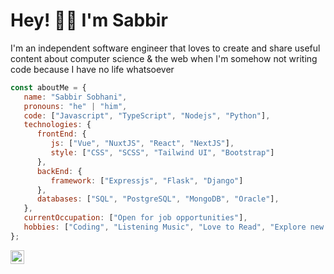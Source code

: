 
<!--
**iamsabbirsobhani/iamsabbirsobhani** is a ✨ _special_ ✨ repository because its `README.md` (this file) appears on your GitHub profile.

Here are some ideas to get you started:

- 🔭 I’m currently working on ...
- 🌱 I’m currently learning ...
- 👯 I’m looking to collaborate on ...
- 🤔 I’m looking for help with ...
- 💬 Ask me about ...
- 📫 How to reach me: ...
- 😄 Pronouns: ...
- ⚡ Fun fact: ...
-->
# Hey! 👋🏼  I'm Sabbir 

I'm an independent software engineer that loves to create and share useful content about computer science & the web when I'm somehow not writing code because I have no life whatsoever

```javascript
const aboutMe = {
   name: "Sabbir Sobhani",
   pronouns: "he" | "him",
   code: ["Javascript", "TypeScript", "Nodejs", "Python"],
   technologies: {
      frontEnd: {
         js: ["Vue", "NuxtJS", "React", "NextJS"],
         style: ["CSS", "SCSS", "Tailwind UI", "Bootstrap"]
      },
      backEnd: {
         framework: ["Expressjs", "Flask", "Django"]
      },
      databases: ["SQL", "PostgreSQL", "MongoDB", "Oracle"],
   },
   currentOccupation: ["Open for job opportunities"],
   hobbies: ["Coding", "Listening Music", "Love to Read", "Explore new things"],
};
```


[<img align="left" alt="sabbir | Email" width="22px" src="https://cdn.jsdelivr.net/npm/simple-icons@v4/icons/gmail.svg" />][mail] 

[mail]: mailto:sabbirsobhani@gmail.com
